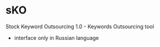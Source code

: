 # sKO
Stock Keyword Outsourcing 1.0 - Keywords Outsourcing tool

- interface only in Russian language
